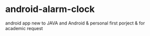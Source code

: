 # android-alarm-clock
android app
new to JAVA and Android &amp; personal first porject &amp; for academic request
